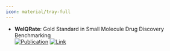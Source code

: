```yaml
---
icon: material/tray-full
---
```


- **WelQRate**: Gold Standard in Small Molecule Drug Discovery Benchmarking  
	[![Publication](https://img.shields.io/badge/Publication-Citations:0-blue?style=for-the-badge&logo=bookstack)](https://doi.org/10.48550/arXiv.2411.09820) [![Link](https://img.shields.io/badge/Link-online-brightgreen?style=for-the-badge&logo=cachet&logoColor=65FF8F)](http://welqrate.org/) 
